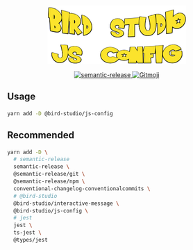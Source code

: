 <p align="center">
  <a href="https://github.com/bird-studio/js-config">
    <img src="https://github.com/bird-studio/js-config/blob/main/media/logo.png"/>
  </a>
</p>

<p align="center">
  <a href="https://semantic-release.gitbook.io/semantic-release/">
    <img alt="semantic-release" src="https://img.shields.io/badge/%20%20%F0%9F%93%A6%F0%9F%9A%80-semantic--release-e10079.svg">
  </a>
  <a href="https://gitmoji.dev">
    <img src="https://img.shields.io/badge/gitmoji-%20😜%20😍-FFDD67.svg?style=flat-square" alt="Gitmoji">
  </a>
</p>

## Usage

```bash
yarn add -D @bird-studio/js-config
```

## Recommended

```bash
yarn add -D \
  # semantic-release
  semantic-release \
  @semantic-release/git \
  @semantic-release/npm \
  conventional-changelog-conventionalcommits \
  # @bird-studio
  @bird-studio/interactive-message \
  @bird-studio/js-config \
  # jest
  jest \
  ts-jest \
  @types/jest
```
